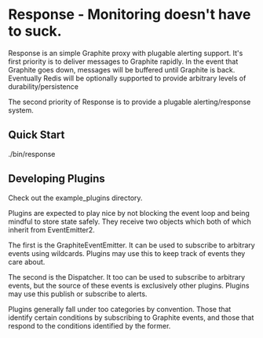 # Response - Monitoring doesn't have to suck.

Response is an simple Graphite proxy with plugable alerting support. It's first priority is to deliver messages to Graphite rapidly. In the event that Graphite goes down, messages will be buffered until Graphite is back.  Eventually Redis will be optionally supported to provide arbitrary levels of durability/persistence 

The second priority of Response is to provide a plugable alerting/response system. 

## Quick Start

./bin/response

## Developing Plugins

Check out the example_plugins directory.

Plugins are expected to play nice by not blocking the event loop and being mindful to store state safely. They receive two objects which both of which inherit from EventEmitter2. 

The first is the GraphiteEventEmitter. It can be used to subscribe to arbitrary events using wildcards. Plugins may use this to keep track of events they care about. 

The second is the Dispatcher. It too can be used to subscribe to arbitrary events, but the source of these events is exclusively other plugins. Plugins may use this publish or subscribe to alerts.

Plugins generally fall under too categories by convention. Those that identify certain conditions by subscribing to Graphite events, and those that respond to the conditions identified by the former.




